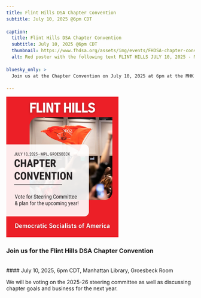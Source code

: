 ```yaml
---
title: Flint Hills DSA Chapter Convention
subtitle: July 10, 2025 @6pm CDT

caption:
  title: Flint Hills DSA Chapter Convention
  subtitle: July 10, 2025 @6pm CDT
  thumbnail: https://www.fhdsa.org/assets/img/events/FHDSA-chapter-convention.png
  alt: Red poster with the following text FLINT HILLS JULY 10, 2025 - MPL, GROESBECK CHAPTER CONVENTION Vote for Steering Committee & plan for the upcoming year! Democratic Socialists of America

bluesky_only: >
  Join us at the Chapter Convention on July 10, 2025 at 6pm at the MHK Library as we discuss chapter strategy, vote for new leadership, and reflect on the year’s accomplishments.

---
```


<img src="/assets/img/events/FHDSA-chapter-convention.png" alt="Red Talk" width="300" />


### Join us for the Flint Hills DSA Chapter Convention
<br>
#### July 10, 2025, 6pm CDT, Manhattan Library, Groesbeck Room

<br>

We will be voting on the 2025-26 steering committee as well as discussing chapter goals and business for the next year.
